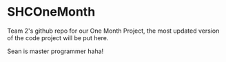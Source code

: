 # SHCOneMonth
Team 2's github repo for our One Month Project, the most updated version of the code project will be put here.

Sean is master programmer haha!
